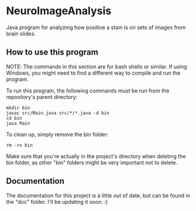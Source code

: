 # NeuroImageAnalysis
Java program for analyzing how positive a stain is on sets of images from brain slides.

## How to use this program

NOTE: The commands in this section are for bash shells or similar. If using Windows, you might need to find a different way to compile and run the program. 

To run this program, the following commands must be run from the repository's parent directory:
```
mkdir bin
javac src/Main.java src/*/*.java -d bin
cd bin
java Main
```
To clean up, simply remove the bin folder:
```
rm -rv bin
```
Make sure that you're actually in the project's directory when deleting the bin folder, as other "bin" folders might be very important not to delete.

## Documentation
The documentation for this project is a little out of date, but can be found in the "doc" folder. I'll be updating it soon. :)
